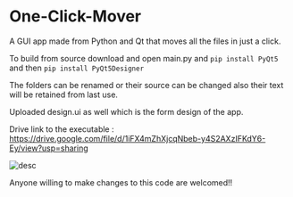 # One-Click-Mover
A GUI app made from Python and Qt that moves all the files in just a click.

To build from source download and open main.py and ``` pip install PyQt5 ``` and then ``` pip install PyQt5Designer ```

The folders can be renamed or their source can be changed also their text will be retained from last use.

Uploaded design.ui as well which is the form design of the app.
 
Drive link to the executable : https://drive.google.com/file/d/1iFX4mZhXjcqNbeb-y4S2AXzIFKdY6-Ey/view?usp=sharing
 
 ![desc](https://user-images.githubusercontent.com/56465574/179203472-96baca3a-fdbc-482d-8104-e5ed286a5107.png)

Anyone willing to make changes to this code are welcomed!!
